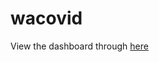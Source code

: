 # wacovid

View the dashboard through [here](https://raw.githack.com/pli9/wacovid/main/dashboard.html)
